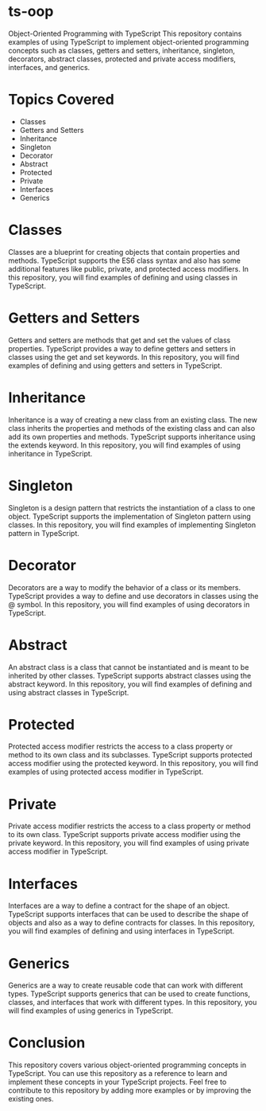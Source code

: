# ts-oop
Object-Oriented Programming with TypeScript
This repository contains examples of using TypeScript to implement object-oriented programming concepts such as classes, getters and setters, inheritance, singleton, decorators, abstract classes, protected and private access modifiers, interfaces, and generics.

# Topics Covered
* Classes
* Getters and Setters
* Inheritance
* Singleton
* Decorator
* Abstract
* Protected
* Private
* Interfaces
* Generics

# Classes
Classes are a blueprint for creating objects that contain properties and methods. TypeScript supports the ES6 class syntax and also has some additional features like public, private, and protected access modifiers. In this repository, you will find examples of defining and using classes in TypeScript.

# Getters and Setters
Getters and setters are methods that get and set the values of class properties. TypeScript provides a way to define getters and setters in classes using the get and set keywords. In this repository, you will find examples of defining and using getters and setters in TypeScript.

# Inheritance
Inheritance is a way of creating a new class from an existing class. The new class inherits the properties and methods of the existing class and can also add its own properties and methods. TypeScript supports inheritance using the extends keyword. In this repository, you will find examples of using inheritance in TypeScript.

# Singleton
Singleton is a design pattern that restricts the instantiation of a class to one object. TypeScript supports the implementation of Singleton pattern using classes. In this repository, you will find examples of implementing Singleton pattern in TypeScript.

# Decorator
Decorators are a way to modify the behavior of a class or its members. TypeScript provides a way to define and use decorators in classes using the @ symbol. In this repository, you will find examples of using decorators in TypeScript.

# Abstract
An abstract class is a class that cannot be instantiated and is meant to be inherited by other classes. TypeScript supports abstract classes using the abstract keyword. In this repository, you will find examples of defining and using abstract classes in TypeScript.

# Protected
Protected access modifier restricts the access to a class property or method to its own class and its subclasses. TypeScript supports protected access modifier using the protected keyword. In this repository, you will find examples of using protected access modifier in TypeScript.

# Private
Private access modifier restricts the access to a class property or method to its own class. TypeScript supports private access modifier using the private keyword. In this repository, you will find examples of using private access modifier in TypeScript.

# Interfaces
Interfaces are a way to define a contract for the shape of an object. TypeScript supports interfaces that can be used to describe the shape of objects and also as a way to define contracts for classes. In this repository, you will find examples of defining and using interfaces in TypeScript.

# Generics
Generics are a way to create reusable code that can work with different types. TypeScript supports generics that can be used to create functions, classes, and interfaces that work with different types. In this repository, you will find examples of using generics in TypeScript.

# Conclusion
This repository covers various object-oriented programming concepts in TypeScript. You can use this repository as a reference to learn and implement these concepts in your TypeScript projects. Feel free to contribute to this repository by adding more examples or by improving the existing ones.
